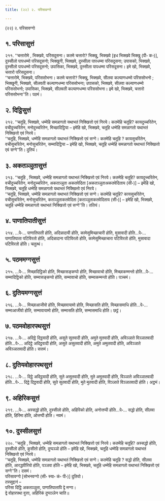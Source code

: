 ```yaml
---
title: (२२) २. परिसावग्गो

---
```

(२२) २. परिसावग्गो  


## १. परिसासुत्तं

२११. ‘‘चत्तारोमे , भिक्खवे, परिसदूसना। कतमे चत्तारो? भिक्खु, भिक्खवे [इध भिक्खवे भिक्खु (पी॰ क॰)], दुस्सीलो पापधम्मो परिसदूसनो; भिक्खुनी, भिक्खवे, दुस्सीला पापधम्मा परिसदूसना; उपासको, भिक्खवे, दुस्सीलो पापधम्मो परिसदूसनो; उपासिका, भिक्खवे, दुस्सीला पापधम्मा परिसदूसना। इमे खो, भिक्खवे, चत्तारो परिसदूसना।  
‘‘चत्तारोमे, भिक्खवे, परिससोभना। कतमे चत्तारो? भिक्खु, भिक्खवे, सीलवा कल्याणधम्मो परिससोभनो ; भिक्खुनी, भिक्खवे, सीलवती कल्याणधम्मा परिससोभना; उपासको, भिक्खवे, सीलवा कल्याणधम्मो परिससोभनो; उपासिका, भिक्खवे, सीलवती कल्याणधम्मा परिससोभना। इमे खो, भिक्खवे, चत्तारो परिससोभना’’ति। पठमं।  


## २. दिट्ठिसुत्तं

२१२. ‘‘चतूहि, भिक्खवे, धम्मेहि समन्नागतो यथाभतं निक्खित्तो एवं निरये। कतमेहि चतूहि? कायदुच्चरितेन, वचीदुच्चरितेन, मनोदुच्चरितेन, मिच्छादिट्ठिया – इमेहि खो, भिक्खवे, चतूहि धम्मेहि समन्नागतो यथाभतं निक्खित्तो एवं निरये।  
‘‘चतूहि, भिक्खवे, धम्मेहि समन्नागतो यथाभतं निक्खित्तो एवं सग्गे। कतमेहि चतूहि ? कायसुचरितेन, वचीसुचरितेन, मनोसुचरितेन, सम्मादिट्ठिया – इमेहि खो, भिक्खवे, चतूहि धम्मेहि समन्नागतो यथाभतं निक्खित्तो एवं सग्गे’’ति। दुतियं।  


## ३. अकतञ्ञुतासुत्तं

२१३. ‘‘चतूहि , भिक्खवे, धम्मेहि समन्नागतो यथाभतं निक्खित्तो एवं निरये। कतमेहि चतूहि? कायदुच्चरितेन, वचीदुच्चरितेन, मनोदुच्चरितेन, अकतञ्ञुता अकतवेदिता [अकतञ्ञुताअकतवेदिताय (सी॰)] – इमेहि खो, भिक्खवे, चतूहि धम्मेहि समन्नागतो यथाभतं निक्खित्तो एवं निरये।  
‘‘चतूहि, भिक्खवे, धम्मेहि समन्नागतो यथाभतं निक्खित्तो एवं सग्गे। कतमेहि चतूहि? कायसुचरितेन, वचीसुचरितेन, मनोसुचरितेन, कतञ्ञुताकतवेदिता [कतञ्ञुताकतवेदिताय (सी॰)] – इमेहि खो, भिक्खवे, चतूहि धम्मेहि समन्नागतो यथाभतं निक्खित्तो एवं सग्गे’’ति। ततियं।  


## ४. पाणातिपातीसुत्तं

२१४. …पे॰… पाणातिपाती होति, अदिन्नादायी होति, कामेसुमिच्छाचारी होति, मुसावादी होति…पे॰… पाणातिपाता पटिविरतो होति, अदिन्नादाना पटिविरतो होति, कामेसुमिच्छाचारा पटिविरतो होति, मुसावादा पटिविरतो होति। चतुत्थं।  


## ५. पठममग्गसुत्तं

२१५. …पे॰… मिच्छादिट्ठिको होति, मिच्छासङ्कप्पो होति, मिच्छावाचो होति, मिच्छाकम्मन्तो होति…पे॰… सम्मादिट्ठिको होति, सम्मासङ्कप्पो होति, सम्मावाचो होति, सम्माकम्मन्तो होति। पञ्चमं।  


## ६. दुतियमग्गसुत्तं

२१६. …पे॰… मिच्छाआजीवो होति, मिच्छावायामो होति, मिच्छासति होति, मिच्छासमाधि होति…पे॰… सम्माआजीवो होति, सम्मावायामो होति, सम्मासति होति, सम्मासमाधि होति। छट्ठं।  


## ७. पठमवोहारपथसुत्तं

२१७. …पे॰… अदिट्ठे दिट्ठवादी होति, असुते सुतवादी होति, अमुते मुतवादी होति, अविञ्ञाते विञ्ञातवादी होति…पे॰… अदिट्ठे अदिट्ठवादी होति, असुते असुतवादी होति, अमुते अमुतवादी होति, अविञ्ञाते अविञ्ञातवादी होति। सत्तमं।  


## ८. दुतियवोहारपथसुत्तं

२१८. …पे॰… दिट्ठे अदिट्ठवादी होति, सुते असुतवादी होति, मुते अमुतवादी होति, विञ्ञाते अविञ्ञातवादी होति…पे॰… दिट्ठे दिट्ठवादी होति, सुते सुतवादी होति, मुते मुतवादी होति, विञ्ञाते विञ्ञातवादी होति। अट्ठमं।  


## ९. अहिरिकसुत्तं

२१९. …पे॰… अस्सद्धो होति, दुस्सीलो होति, अहिरिको होति, अनोत्तप्पी होति…पे॰… सद्धो होति, सीलवा होति, हिरिमा होति, ओत्तप्पी होति। नवमं।  


## १०. दुस्सीलसुत्तं

२२०. ‘‘चतूहि , भिक्खवे, धम्मेहि समन्नागतो यथाभतं निक्खित्तो एवं निरये। कतमेहि चतूहि? अस्सद्धो होति, दुस्सीलो होति, कुसीतो होति, दुप्पञ्ञो होति – इमेहि खो, भिक्खवे, चतूहि धम्मेहि समन्नागतो यथाभतं निक्खित्तो एवं निरये।  
‘‘चतूहि, भिक्खवे, धम्मेहि समन्नागतो यथाभतं निक्खित्तो एवं सग्गे। कतमेहि चतूहि ? सद्धो होति, सीलवा होति, आरद्धवीरियो होति, पञ्ञवा होति – इमेहि खो, भिक्खवे, चतूहि धम्मेहि समन्नागतो यथाभतं निक्खित्तो एवं सग्गे’’ति। दसमं।  
परिसावग्गो [सोभनवग्गो (सी॰ स्या॰ कं॰ पी॰)] दुतियो।  
तस्सुद्दानं –  
परिसा दिट्ठि अकतञ्ञुता, पाणातिपातापि द्वे मग्गा।  
द्वे वोहारपथा वुत्ता, अहिरिकं दुप्पञ्ञेन चाति॥  